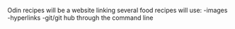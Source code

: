 Odin recipes will be a website linking several food recipes
will use:
-images 
-hyperlinks
-git/git hub through the command line
